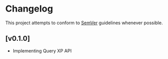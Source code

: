 # Changelog
This project attempts to conform to [SemVer](https://semver.org/) guidelines whenever possible.

## [v0.1.0]
* Implementing Query XP API